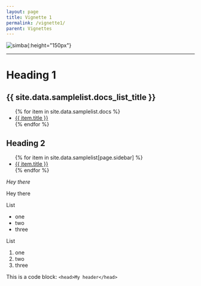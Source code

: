 ```yaml
---
layout: page
title: Vignette 1
permalink: /vignette1/
parent: Vignettes
---
```


![simba](/images/logo.png){:height="150px"}
<hr>

# Heading 1

<h2>{{ site.data.samplelist.docs_list_title }}</h2>
<ul>
   {% for item in site.data.samplelist.docs %}
      <li><a href="{{ item.url }}">{{ item.title }}</a></li>
   {% endfor %}
</ul>

## Heading 2

<ul>
    {% for item in site.data.samplelist[page.sidebar] %}
      <li><a href="{{ item.url }}">{{ item.title }}</a></li>
    {% endfor %}
</ul>

*Hey there*

Hey there

List
- one
- two
- three

List
1. one
2. two
3. three


This is a code block:
`<head>My header</head>`
